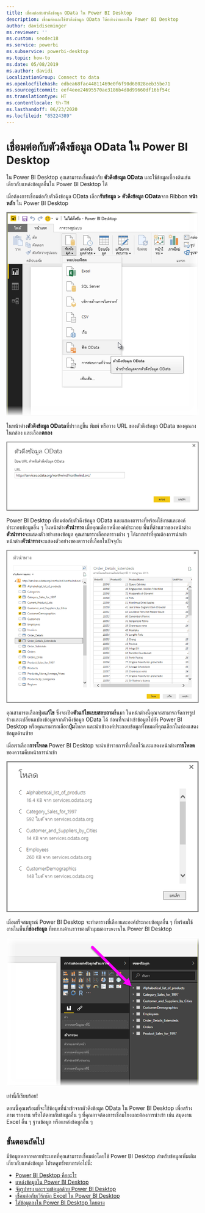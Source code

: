 ```yaml
---
title: เชื่อมต่อกับตัวดึงข้อมูล OData ใน Power BI Desktop
description: เชื่อมต่อและใช้ตัวดึงข้อมูล OData ได้อย่างง่ายดายใน Power BI Desktop
author: davidiseminger
ms.reviewer: ''
ms.custom: seodec18
ms.service: powerbi
ms.subservice: powerbi-desktop
ms.topic: how-to
ms.date: 05/08/2019
ms.author: davidi
LocalizationGroup: Connect to data
ms.openlocfilehash: edbea68fac44811469e0f6f90d68028eeb35be71
ms.sourcegitcommit: eef4eee24695570ae3186b4d8d99660df16bf54c
ms.translationtype: HT
ms.contentlocale: th-TH
ms.lasthandoff: 06/23/2020
ms.locfileid: "85224389"
---
```

# <a name="connect-to-odata-feeds-in-power-bi-desktop"></a>เชื่อมต่อกับตัวดึงข้อมูล OData ใน Power BI Desktop
ใน Power BI Desktop คุณสามารถเชื่อมต่อกับ **ตัวดึงข้อมูล OData** และใช้ข้อมูลเบื้องต้นเช่นเดียวกับแหล่งข้อมูลอื่นใน Power BI Desktop ได้

เมื่อต้องการเชื่อมต่อกับตัวดึงข้อมูล OData เลือก**รับข้อมูล > ตัวดึงข้อมูล OData**จาก Ribbon **หน้าหลัก** ใน Power BI Desktop

![](media/desktop-connect-odata/connect-to-odata_1.png)

ในหน้าต่าง**ตัวดึงข้อมูล OData**ที่ปรากฎขึ้น พิมพ์ หรือวาง URL ของตัวดึงข้อมูล OData ของคุณลงในกล่อง และเลือก**ตกลง**

![](media/desktop-connect-odata/connect-to-odata_2.png)

Power BI Desktop เชื่อมต่อกับตัวดึงข้อมูล OData และแสดงตารางที่พร้อมใช้งานและองค์ประกอบข้อมูลอื่น ๆ ในหน้าต่าง**ตัวนำทาง** เมื่อคุณเลือกหนึ่งองค์ประกอบ พื้นที่ด้านขวาของหน้าต่าง**ตัวนำทาง**จะแสดงตัวอย่างของข้อมูล คุณสามารถเลือกตารางต่าง ๆ ได้มากเท่าที่คุณต้องการนำเข้า หน้าต่าง**ตัวนำทาง**จะแสดงตัวอย่างของตารางที่เลือกในปัจจุบัน

![](media/desktop-connect-odata/connect-to-odata_3.png)

คุณสามารถเลือกปุ่ม**แก้ไข** ซึ่งจะเปิด**ตัวแก้ไขแบบสอบถาม**ขึ้นมา ในหน้าต่างนี้คุณจะสามารถจัดการรูปร่างและเปลี่ยนแปลงข้อมูลจากตัวดึงข้อมูล OData ได้ ก่อนที่จะนำเข้าข้อมูลไปยัง Power BI Desktop หรือคุณสามารถเลือก**ปุ่ม**โหลด และนำเข้าองค์ประกอบข้อมูลทั้งหมดที่คุณเลือกในช่องแสดงข้อมูลด้านซ้าย

เมื่อเราเลือก**การโหลด** Power BI Desktop จะนำเข้ารายการที่เลือกไว้และแสดงหน้าต่าง**การโหลด**ของความคืบหน้าการนำเข้า

![](media/desktop-connect-odata/connect-to-odata_4.png)

เมื่อเสร็จสมบูรณ์ Power BI Desktop จะทำตารางที่เลือกและองค์ประกอบข้อมูลอื่น ๆ ที่พร้อมใช้งานในพื้นที่**ช่องข้อมูล** ที่พบบนด้านขวาของตัวมุมมอง*รายงาน*ใน Power BI Desktop

![](media/desktop-connect-odata/connect-to-odata_5.png)

เท่านี้ก็เรียบร้อย!

ตอนนี้คุณพร้อมที่จะใช้ข้อมูลที่นำเข้าจากตัวดึงข้อมูล OData ใน Power BI Desktop เพื่อสร้างภาพ รายงาน หรือโต้ตอบกับข้อมูลอื่น ๆ ที่คุณอาจต้องการเชื่อมโยงและต้องการนำเข้า เช่น สมุดงาน Excel อื่น ๆ ฐานข้อมูล หรือแหล่งข้อมูลอื่น ๆ

## <a name="next-steps"></a>ขั้นตอนถัดไป
มีข้อมูลหลากหลายประเภทที่คุณสามารถเชื่อมต่อโดยใช้ Power BI Desktop สำหรับข้อมูลเพิ่มเติมเกี่ยวกับแหล่งข้อมูล โปรดดูทรัพยากรต่อไปนี้:

* [Power BI Desktop คืออะไร](../fundamentals/desktop-what-is-desktop.md)
* [แหล่งข้อมูลใน Power BI Desktop](desktop-data-sources.md)
* [จัดรูปทรง และรวมข้อมูลด้วย Power BI Desktop](desktop-shape-and-combine-data.md)
* [เชื่อมต่อกับเวิร์กบุ๊ก Excel ใน Power BI Desktop](desktop-connect-excel.md)   
* [ใส่ข้อมูลลงใน Power BI Desktop โดยตรง](desktop-enter-data-directly-into-desktop.md)   
